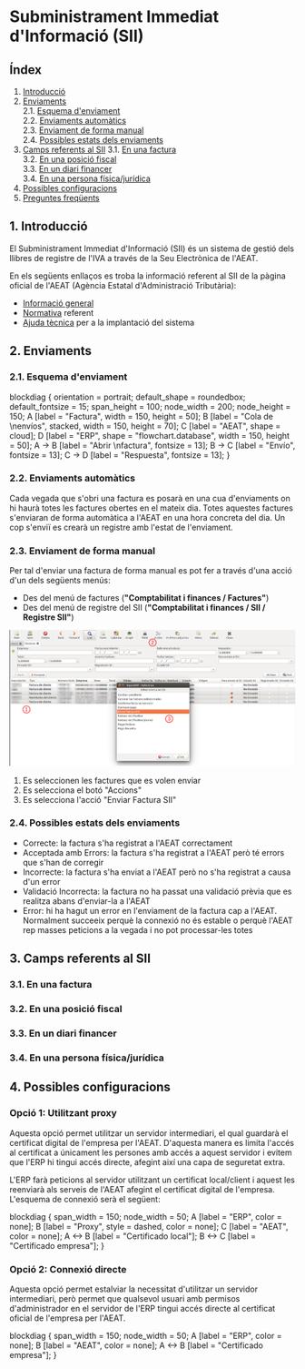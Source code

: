 # Subministrament Immediat d'Informació (SII)

## Índex

1. [Introducció](#1-introduccio)
2. [Enviaments](#2-enviaments)    
    2.1. [Esquema d'enviament](#21-esquema-denviament)    
    2.2. [Enviaments automàtics](#22-enviaments-automatics)    
    2.3. [Enviament de forma manual](#23-enviament-de-forma-manual)    
    2.4. [Possibles estats dels enviaments](#24-possibles-estats-dels-enviaments)    
3. [Camps referents al SII](#3-camps-referents-al-sii)
    3.1. [En una factura](#31-en-una-factura)    
    3.2. [En una posició fiscal](#32-en-una-posicio-fiscal)    
    3.3. [En un diari financer](#33-en-un-diari-financer)    
    3.4. [En una persona física/jurídica](#34-en-una-persona-fisicajuridica)    
4. [Possibles configuracions](#4-possibles-configuracions)
5. [Preguntes freqüents](#5-preguntes-frequents)

## 1. Introducció

El Subministrament Immediat d'Informació (SII) és un sistema de gestió dels llibres
de registre de l'IVA a través de la Seu Electrònica de l'AEAT.

En els següents enllaços es troba la informació referent al SII de la
pàgina oficial de l'AEAT (Agència Estatal d'Administració Tributària):

- [Informació general](http://www.agenciatributaria.es/AEAT.internet/G417/informacion.shtml)
- [Normativa](http://www.agenciatributaria.es/AEAT.internet/Inicio/Ayuda/Modelos__Procedimientos_y_Servicios/Ayuda_P_G417____IVA__Llevanza_de_libros_registro__SII_/Informacion_general/Nuevo_sistema_de_gestion_del_IVA_basado_en_el_Suministro_Inmediato_de_Informacion.shtml) referent
- [Ajuda tècnica](http://www.agenciatributaria.es/AEAT.internet/G417/tecnica.shtml) per a la implantació del sistema

## 2. Enviaments

### 2.1. Esquema d'enviament

blockdiag {
    orientation = portrait;
    default_shape = roundedbox;
    default_fontsize = 15;
    span_height = 100;
    node_width = 200;
    node_height = 150;
    A [label = "Factura", width = 150, height = 50];
    B [label = "Cola de \nenvíos", stacked, width = 150, height = 70];
    C [label = "AEAT", shape = cloud];
    D [label = "ERP", shape = "flowchart.database", width = 150, height = 50];
    A -> B [label = "Abrir \nfactura", fontsize = 13];
    B -> C [label = "Envío", fontsize = 13];
    C -> D [label = "Respuesta", fontsize = 13];
}

### 2.2. Enviaments automàtics

Cada vegada que s'obri una factura es posarà en una cua d'enviaments on hi haurà
totes les factures obertes en el mateix dia. Totes aquestes factures s'enviaran
de forma automàtica a l'AEAT en una hora concreta del dia. Un cop s'enviï es crearà
un registre amb l'estat de l'enviament.

### 2.3. Enviament de forma manual

Per tal d'enviar una factura de forma manual es pot fer a través d'una acció d'un
dels següents menús:

- Des del menú de factures (**"Comptabilitat i finances / Factures"**)
- Des del menú de registre del SII (**"Comptabilitat i finances / SII / Registre SII"**)

![](../_static/aeat/enviar_factura_desde_facturas.png)

1. Es seleccionen les factures que es volen enviar
2. Es selecciona el botó "Accions"
3. Es selecciona l'acció "Enviar Factura SII"


### 2.4. Possibles estats dels enviaments

- Correcte: la factura s'ha registrat a l'AEAT correctament
- Acceptada amb Errors: la factura s'ha registrat a l'AEAT però té errors que
s'han de corregir
- Incorrecte: la factura s'ha enviat a l'AEAT però no s'ha registrat a causa
d'un error
- Validació Incorrecta: la factura no ha passat una validació prèvia que es realitza
abans d'enviar-la a l'AEAT
- Error: hi ha hagut un error en l'enviament de la factura cap a l'AEAT. Normalment
succeeix perquè la connexió no és estable o perquè l'AEAT rep masses peticions a
la vegada i no pot processar-les totes


## 3. Camps referents al SII

### 3.1. En una factura
### 3.2. En una posició fiscal
### 3.3. En un diari financer
### 3.4. En una persona física/jurídica

## 4. Possibles configuracions


### Opció 1: Utilitzant proxy

Aquesta opció permet utilitzar un servidor intermediari, el qual guardarà el
certificat digital de l'empresa per l'AEAT. D'aquesta manera es limita
l'accés al certificat a únicament les persones amb accés a aquest servidor i
evitem que l'ERP hi tingui accés directe, afegint així una capa de seguretat extra.

L'ERP farà peticions al servidor utilitzant un certificat local/client i aquest
les reenviarà als serveis de l'AEAT afegint el certificat digital de l'empresa.
L'esquema de connexió serà el següent:

blockdiag {
    span_width = 150;
    node_width = 50;
    A [label = "ERP", color = none];
    B [label = "Proxy", style = dashed, color = none];
    C [label = "AEAT", color = none];
    A <-> B [label = "Certificado local"];
    B <-> C [label = "Certificado empresa"];
}

### Opció 2: Connexió directe

Aquesta opció permet estalviar la necessitat d'utilitzar un servidor intermediari,
però permet que qualsevol usuari amb permisos d'administrador en el servidor de
l'ERP tingui accés directe al certificat oficial de l'empresa per l'AEAT.

blockdiag {
    span_width = 150;
    node_width = 50;
    A [label = "ERP", color = none];
    B [label = "AEAT", color = none];
    A <-> B [label = "Certificado empresa"];
}
